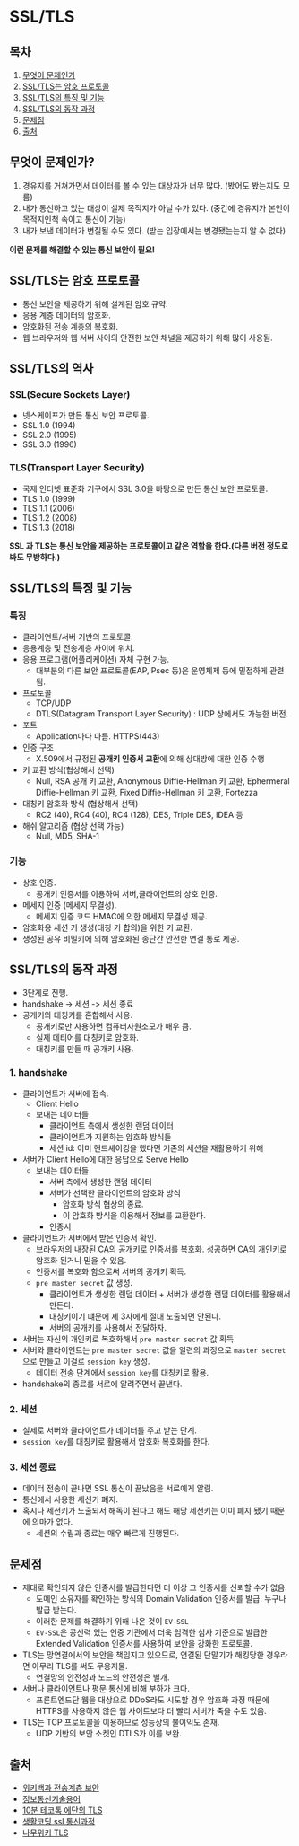# SSL/TLS

## 목차

1. [무엇이 문제인가](#무엇이-문제인가?)
2. [SSL/TLS는 암호 프로토콜](#SSL/TLS는-암호-프로토콜)
3. [SSL/TLS의 특징 및 기능](#SSL/TLS의-특징-및-기능)
4. [SSL/TLS의 동작 과정](#SSL/TLS의-동작-과정)
5. [문제점](#문제점)
6. [출처](#출처)

## 무엇이 문제인가?

1. 경유지를 거쳐가면서 데이터를 볼 수 있는 대상자가 너무 많다. (봤어도 봤는지도 모름)
2. 내가 통신하고 있는 대상이 실제 목적지가 아닐 수가 있다. (중간에 경유지가 본인이 목적지인척 속이고 통신이 가능)
3. 내가 보낸 데이터가 변질될 수도 있다. (받는 입장에서는 변경됐는는지 알 수 없다)

**이런 문제를 해결할 수 있는 통신 보안이 필요!**

## SSL/TLS는 암호 프로토콜

- 통신 보안을 제공하기 위해 설계된 암호 규약.
- 응용 계층 데이터의 암호화.
- 암호화된 전송 계층의 복호화.
- 웹 브라우저와 웹 서버 사이의 안전한 보안 채널을 제공하기 위해 많이 사용됨.

## SSL/TLS의 역사

### SSL(Secure Sockets Layer)

- 넷스케이프가 만든 통신 보안 프로토콜.
- SSL 1.0 (1994)
- SSL 2.0 (1995)
- SSL 3.0 (1996)

### TLS(Transport Layer Security)

- 국제 인터넷 표준화 기구에서 SSL 3.0을 바탕으로 만든 통신 보안 프로토콜.
- TLS 1.0 (1999)
- TLS 1.1 (2006)
- TLS 1.2 (2008)
- TLS 1.3 (2018)

**SSL 과 TLS는 통신 보안을 제공하는 프로토콜이고 같은 역할을 한다.(다른 버전 정도로 봐도 무방하다.)**

## SSL/TLS의 특징 및 기능

### 특징

- 클라이언트/서버 기반의 프로토콜.
- 응용계층 및 전송계층 사이에 위치.
- 응용 프로그램(어플리케이션) 자체 구현 가능.
  - 대부분의 다른 보안 프로토콜(EAP,IPsec 등)은 운영체제 등에 밀접하게 관련됨.
- 프로토콜
  - TCP/UDP
  - DTLS(Datagram Transport Layer Security) : UDP 상에서도 가능한 버전.
- 포트
  - Application마다 다름. HTTPS(443)
- 인증 구조
  - X.509에서 규정된 **공개키 인증서 교환**에 의해 상대방에 대한 인증 수행
- 키 교환 방식(협상해서 선택)
  - Null, RSA 공개 키 교환, Anonymous Diffie-Hellman 키 교환, Ephermeral Diffie-Hellman 키 교환, Fixed Diffie-Hellman 키 교환, Fortezza
- 대칭키 암호화 방식 (협상해서 선택)
  - RC2 (40), RC4 (40), RC4 (128), DES, Triple DES, IDEA 등
- 해쉬 알고리즘 (협상 선택 가능)
  - Null, MD5, SHA-1

### 기능

- 상호 인증.
  - 공개키 인증서를 이용하여 서버,클라이언트의 상호 인증.
- 메세지 인증 (메세지 무결성).
  - 메세지 인증 코드 HMAC에 의한 메세지 무결성 제공.
- 암호화용 세션 키 생성(대칭 키 합의)을 위한 키 교환.
- 생성된 공유 비밀키에 의해 암호화된 종단간 안전한 연결 통로 제공.

## SSL/TLS의 동작 과정

- 3단계로 진행.
- handshake -> 세션 -> 세션 종료
- 공개키와 대칭키를 혼합해서 사용.
  - 공개키로만 사용하면 컴퓨터자원소모가 매우 큼.
  - 실제 데티어를 대칭키로 암호화.
  - 대칭키를 만들 때 공개키 사용.

### 1. handshake

- 클라이언트가 서버에 접속.
  - Client Hello
  - 보내는 데이터들
    - 클라이언트 측에서 생성한 랜덤 데이터
    - 클라이언트가 지원하는 암호화 방식들
    - 세션 id: 이미 핸드셰이킹을 했다면 기존의 세션을 재활용하기 위해
- 서버가 Client Hello에 대한 응답으로 Serve Hello
  - 보내는 데이터들
    - 서버 측에서 생성한 랜덤 데이터
    - 서버가 선택한 클라이언트의 암호화 방식
      - 암호화 방식 협상의 종료.
      - 이 암호화 방식을 이용해서 정보를 교환한다.
    - 인증서
- 클라이언트가 서버에서 받은 인증서 확인.
  - 브라우저의 내장된 CA의 공개키로 인증서를 복호화. 성공하면 CA의 개인키로 암호화 된거니 믿을 수 있음.
  - 인증서를 복호화 함으로써 서버의 공개키 획득.
  - `pre master secret` 값 생성.
    - 클라이언트가 생성한 랜덤 데이터 + 서버가 생성한 랜덤 데이터를 활용해서 만든다.
    - 대칭키이기 떄문에 제 3자에게 절대 노출되면 안된다.
    - 서버의 공개키를 사용해서 전달하자.
- 서버는 자신의 개인키로 복호화해서 `pre master secret` 값 획득.
- 서버와 클라이언트는 `pre master secret` 값을 일련의 과정으로 `master secret`으로 만들고 이걸로 `session key` 생성.
  - 데이터 전송 단계에서 `session key`를 대칭키로 활용.
- handshake의 종료를 서로에 알려주면서 끝낸다.

### 2. 세션

- 실제로 서버와 클라이언트가 데이터를 주고 받는 단계.
- `session key`를 대칭키로 활용해서 암호화 복호화를 한다.

### 3. 세션 종료

- 데이터 전송이 끝나면 SSL 통신이 끝났음을 서로에게 알림.
- 통신에서 사용한 세션키 폐지.
- 혹시나 세션키가 노출되서 해독이 된다고 해도 해당 세션키는 이미 폐지 됐기 때문에 의마가 없다.
  - 세션의 수립과 종료는 매우 빠르게 진행된다.

## 문제점

- 제대로 확인되지 않은 인증서를 발급한다면 더 이상 그 인증서를 신뢰할 수가 없음.
  - 도메인 소유자를 확인하는 방식의 Domain Validation 인증서를 발급. 누구나 발급 받는다.
  - 이러한 문제를 해결하기 위해 나온 것이 `EV-SSL`
  - `EV-SSL`은 공신력 있는 인증 기관에서 더욱 엄격한 심사 기준으로 발급한 Extended Validation 인증서를 사용하여 보안을 강화한 프로토콜.
- TLS는 망연결에서의 보안을 책임지고 있으므로, 연결된 단말기가 해킹당한 경우라면 아무리 TLS를 써도 무용지물.
  - 연결망의 안전성과 노드의 안전성은 별개.
- 서버나 클라이언트나 평문 통신에 비해 부하가 크다.
  - 프론트엔드단 웹을 대상으로 DDoS라도 시도할 경우 암호화 과정 때문에 HTTPS를 사용하지 않은 웹 사이트보다 더 빨리 서버가 죽을 수도 있음.
- TLS는 TCP 프로토콜을 이용하므로 성능상의 불이익도 존재.
  - UDP 기반의 보안 소켓인 DTLS가 이를 보완.

## 출처

- [위키백과 전송계층 보안](https://ko.wikipedia.org/wiki/%EC%A0%84%EC%86%A1_%EA%B3%84%EC%B8%B5_%EB%B3%B4%EC%95%88#cite_note-3)
- [정보통신기술용어](http://www.ktword.co.kr/test/view/view.php?m_temp1=1957)
- [10분 테코톡 에단의 TLS](https://www.youtube.com/watch?v=EPcQqkqqouk)
- [생활코딩 ssl 통신과정](https://youtu.be/8R0FUF_t_zk)
- [나무위키 TLS](https://namu.wiki/w/TLS)
